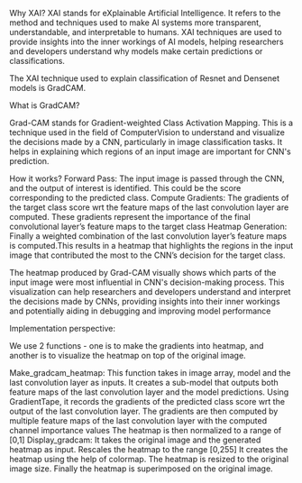 Why XAI?
XAI stands for eXplainable Artificial Intelligence. It refers to the method and techniques used to make AI systems more transparent, understandable, and interpretable to humans. XAI techniques are used to provide insights into the inner workings of AI models, helping researchers and developers understand why models make certain predictions or classifications.

The XAI technique used to explain classification of Resnet and Densenet models is GradCAM.

What is GradCAM?

Grad-CAM stands for Gradient-weighted Class Activation Mapping. This is a technique used in the field of ComputerVision to understand and visualize the decisions made by a CNN, particularly in image classification tasks. It helps in explaining which regions of an input image are important for CNN's prediction.

How it works?
Forward Pass: The input image is passed through the CNN, and the output of interest is identified. This could be the score corresponding to the predicted class.
Compute Gradients: The gradients of the target class score wrt the feature maps of the last convolution layer are computed. These gradients represent the importance of the final convolutional layer’s feature maps to the target class
Heatmap Generation: Finally a weighted combination of the last convolution layer’s feature maps is computed.This results in a heatmap that highlights the regions in the input image that contributed the most to the CNN’s decision for the target class.

The heatmap produced by Grad-CAM visually shows which parts of the input image were most influential in CNN's decision-making process. This visualization can help researchers and developers understand and interpret the decisions made by CNNs, providing insights into their inner workings and potentially aiding in debugging and improving model performance


Implementation perspective:

We use 2 functions - one is to make the gradients into heatmap, and another is to visualize the heatmap on top of the original image.

Make_gradcam_heatmap: 
This function takes in image array, model and the last convolution layer as inputs. 
It creates a sub-model that outputs both feature maps of the last convolution layer and the model predictions. 
Using GradientTape, it records the gradients of the predicted class score wrt the output of the last convolution layer. 
The gradients are then computed by multiple feature maps of the last convolution layer with the computed channel importance values
The heatmap is then normalized to a range of [0,1]
Display_gradcam:
It takes the original image and the generated heatmap as input.
Rescales the heatmap to the range [0,255]
It creates the heatmap using the help of colormap.
The heatmap is resized to the original image size.
Finally the heatmap is superimposed on the original image.
